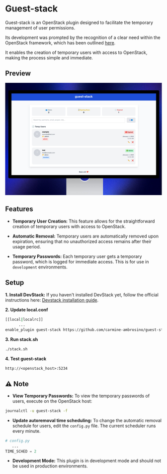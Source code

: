 # Guest-stack
Guest-stack is an OpenStack plugin designed to facilitate the temporary management of user permissions. 

Its development was prompted by the recognition of a clear need within the OpenStack framework, which has been outlined [here](https://wiki.openstack.org/wiki/Keystone/TempUserProvisioning/Blueprint).

It enables the creation of temporary users with access to OpenStack, making the process simple and immediate.

## Preview
![](./app/app/static/images/guest-stack.png)

## Features
* **Temporary User Creation:** This feature allows for the straightforward creation of temporary users with access to OpenStack.

* **Automatic Removal:** Temporary users are automatically removed upon expiration, ensuring that no unauthorized access remains after their usage period.

* **Temporary Passwords:** Each temporary user gets a temporary password, which is logged for immediate access. This is for use in `development` environments.

## Setup
**1. Install DevStack:** If you haven't installed DevStack yet, follow the official instructions here: [Devstack installation guide](https://docs.openstack.org/devstack/latest/).

**2. Update local.conf**
``` bash
[[local|localrc]]
      ...
enable_plugin guest-stack https://github.com/carmine-ambrosino/guest-stack.git main
```

**3. Run stack.sh**
``` bash
./stack.sh
```

**4. Test guest-stack**
```
http://<openstack_host>:5234
```

## ⚠️ Note
* **View Temporary Passwords:** To view the temporary passwords of users, execute on the OpenStack host:
``` bash
journalctl -u guest-stack -f
``` 

* **Update autoremoval time scheduling:**  To change the automatic removal schedule for users, edit the `config.py` file. The current scheduler runs every minute.
``` python
# config.py
   ...
TIME_SCHED = 2
```

* **Development Mode:** This plugin is in development mode and should not be used in production environments.
